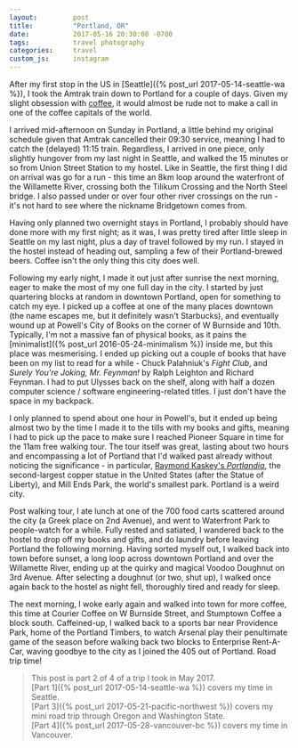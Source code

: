 ```yaml
---
layout:         post
title:          "Portland, OR"
date:           2017-05-16 20:30:00 -0700
tags:           travel photography
categories:     travel
custom_js:      instagram
---
```


After my first stop in the US in [Seattle]({% post_url 2017-05-14-seattle-wa %}), I took the Amtrak train down to Portland for a couple of days. Given my slight obsession with [coffee][coffee-blog-posts], it would almost be rude not to make a call in one of the coffee capitals of the world.

<!-- Read More -->

I arrived mid-afternoon on Sunday in Portland, a little behind my original schedule given that Amtrak cancelled their 09:30 service, meaning I had to catch the (delayed) 11:15 train. Regardless, I arrived in one piece, only slightly hungover from my last night in Seattle, and walked the 15 minutes or so from Union Street Station to my hostel. Like in Seattle, the first thing I did on arrival was go for a run - this time an 8km loop around the waterfront of the Willamette River, crossing both the Tilikum Crossing and the North Steel bridge. I also passed under or over four other river crossings on the run - it's not hard to see where the nickname Bridgetown comes from.

Having only planned two overnight stays in Portland, I probably should have done more with my first night; as it was, I was pretty tired after little sleep in Seattle on my last night, plus a day of travel followed by my run. I stayed in the hostel instead of heading out, sampling a few of their Portland-brewed beers. Coffee isn't the only thing this city does well.

Following my early night, I made it out just after sunrise the next morning, eager to make the most of my one full day in the city. I started by just quartering blocks at random in downtown Portland, open for something to catch my eye. I picked up a coffee at one of the many places downtown (the name escapes me, but it definitely wasn't Starbucks), and eventually wound up at Powell's City of Books on the corner of W Burnside and 10th. Typically, I'm not a massive fan of physical books, as it pains the [minimalist]({% post_url 2016-05-24-minimalism %}) inside me, but this place was mesmerising. I ended up picking out a couple of books that have been on my list to read for a while - Chuck Palahniuk's *Fight Club*, and *Surely You're Joking, Mr. Feynman!* by Ralph Leighton and Richard Feynman. I had to put Ulysses back on the shelf, along with half a dozen computer science / software engineering-related titles. I just don't have the space in my backpack.

I only planned to spend about one hour in Powell's, but it ended up being almost two by the time I made it to the tills with my books and gifts, meaning I had to pick up the pace to make sure I reached Pioneer Square in time for the 11am free walking tour. The tour itself was great, lasting about two hours and encompassing a lot of Portland that I'd walked past already without noticing the significance - in particular, [Raymond Kaskey's *Portlandia*][portlandia-wiki], the second-largest copper statue in the United States (after the Statue of Liberty), and Mill Ends Park, the world's smallest park. Portland is a weird city.

<div class="instagram-container">
    <blockquote class="instagram-media" data-instgrm-captioned data-instgrm-version="6">
        <a href="https://www.instagram.com/p/BUIyRknFlnw/" target="_blank"></a>
    </blockquote>
</div>

Post walking tour, I ate lunch at one of the 700 food carts scattered around the city (a Greek place on 2nd Avenue), and went to Waterfront Park to people-watch for a while. Fully rested and satiated, I wandered back to the hostel to drop off my books and gifts, and do laundry before leaving Portland the following morning. Having sorted myself out, I walked back into town before sunset, a long loop across downtown Portland and over the Willamette River, ending up at the quirky and magical Voodoo Doughnut on 3rd Avenue. After selecting a doughnut (or two, shut up), I walked once again back to the hostel as night fell, thoroughly tired and ready for sleep.

The next morning, I woke early again and walked into town for more coffee, this time at Courier Coffee on W Burnside Street, and Stumptown Coffee a block south. Caffeined-up, I walked back to a sports bar near Providence Park, home of the Portland Timbers,  to watch Arsenal play their penultimate game of the season before walking back two blocks to Enterprise Rent-A-Car, waving goodbye to the city as I joined the 405 out of Portland. Road trip time!

> This post is part 2 of 4 of a trip I took in May 2017.  
> [Part 1]({% post_url 2017-05-14-seattle-wa %}) covers my time in Seattle.  
> [Part 3]({% post_url 2017-05-21-pacific-northwest %}) covers my mini road trip through Oregon and Washington State.  
> [Part 4]({% post_url 2017-05-28-vancouver-bc %}) covers my time in Vancouver.

[coffee-blog-posts]: http://blog.camerondoyle.co.uk/#coffee
[portlandia-wiki]: https://en.wikipedia.org/wiki/Portlandia_(statue)
